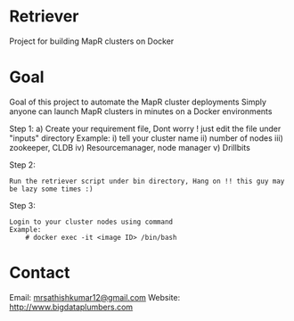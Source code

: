 # Retriever
Project for building MapR clusters on Docker
# Goal
Goal of this project to automate the MapR cluster deployments
Simply anyone can launch MapR clusters in minutes on a Docker environments

Step 1:
	a) Create your requirement file, Dont worry ! just edit the file under "inputs" directory
	Example: 
		i) tell your cluster name
		ii) number of nodes
		iii) zookeeper, CLDB 
		iv) Resourcemanager, node manager
		v) Drillbits


Step 2:
	
	Run the retriever script under bin directory, Hang on !! this guy may be lazy some times :)
	
Step 3: 

	Login to your cluster nodes using command
	Example: 
		# docker exec -it <image ID> /bin/bash

# Contact 
Email: mrsathishkumar12@gmail.com
Website: http://www.bigdataplumbers.com
